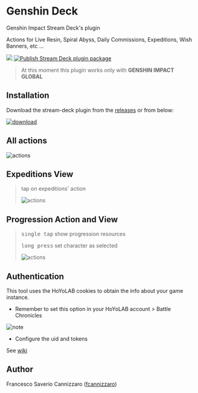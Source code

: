 # Genshin Deck
Genshin Impact Stream Deck's plugin

Actions for Live Resin, Spiral Abyss, Daily Commissions, Expeditions, Wish Banners, etc ...

[![](https://img.shields.io/badge/Stream%20Deck%20SDK-for%20Node.js-green)](https://github.com/stream-deck-for-node/sdk)
[![Publish Stream Deck plugin package](https://github.com/fcannizzaro/genshin-deck/actions/workflows/build-package-plugin.yml/badge.svg)](https://github.com/fcannizzaro/genshin-deck/actions/workflows/build-package-plugin.yml)

> At this moment this plugin works only with **GENSHIN IMPACT GLOBAL**

## Installation

Download the stream-deck plugin from the [releases](https://github.com/fcannizzaro/genshin-deck/releases)
or from below:

[![download](https://github.com/fcannizzaro/genshin-deck/blob/main/media/download.png?raw=true)](https://github.com/fcannizzaro/genshin-deck/releases/latest)

## All actions
![actions](https://github.com/fcannizzaro/genshin-deck/blob/main/media/actions.png?raw=true)

## Expeditions View
> tap on expeditions' action
> 
> ![actions](https://github.com/fcannizzaro/genshin-deck/blob/main/media/expeditions-view.png?raw=true)

## Progression Action and View
> <kbd>single tap</kbd> show progression resources
> 
> <kbd>long press</kbd> set character as selected
> 
> ![actions](https://github.com/fcannizzaro/genshin-deck/blob/main/media/character-progression.gif?raw=true)

## Authentication

This tool uses the HoYoLAB cookies to obtain the info about your game instance.

- Remember to set this option in your HoYoLAB account > Battle Chronicles

![note](https://github.com/fcannizzaro/genshin-deck/blob/main/media/note.png?raw=true)

- Configure the uid and tokens

See [wiki](https://github.com/fcannizzaro/genshin-deck/wiki)

## Author

Francesco Saverio Cannizzaro ([fcannizzaro](https://github.com/fcannizzaro))
